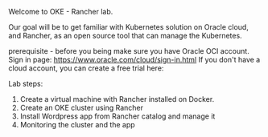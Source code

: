 Welcome to OKE - Rancher lab.

Our goal will be to get familiar with Kubernetes solution on Oracle cloud,
and Rancher, as an open source tool that can manage the Kubernetes. 


prerequisite - before you being make sure you have Oracle OCI account.
Sign in page: https://www.oracle.com/cloud/sign-in.html
If you don't have a cloud account, you can create a free trial here: 
<URL>


Lab steps: 

1. Create a virtual machine with Rancher installed on Docker. 
2. Create an OKE cluster using Rancher
3. Install Wordpress app from Rancher catalog and manage it
4. Monitoring the cluster and the app 
